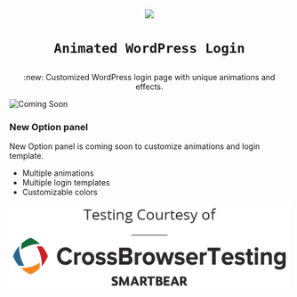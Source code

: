 <h1 align="center">
<img src="https://img.icons8.com/cute-clipart/64/000000/login-rounded-right.png"> 

`Animated WordPress Login` 

</h1>

<div align="center">
:new: Customized WordPress login page with unique animations and effects.
</div>


![Coming Soon](https://img.icons8.com/color/100/000000/coming-soon.png)


### New Option panel 

New Option panel is coming soon to customize animations and login template. 

- Multiple animations
- Multiple login templates 
- Customizable colors


![Courtesy](https://github.com/jimi008/Animated-WordPress-Login/blob/master/CBT_OS-logo_2Color-V.png)



